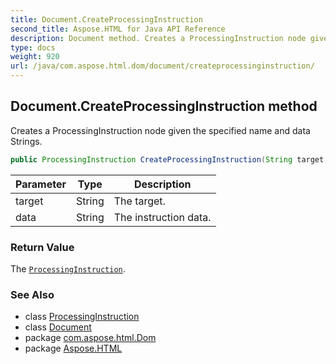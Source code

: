 ```yaml
---
title: Document.CreateProcessingInstruction
second_title: Aspose.HTML for Java API Reference
description: Document method. Creates a ProcessingInstruction node given the specified name and data Strings
type: docs
weight: 920
url: /java/com.aspose.html.dom/document/createprocessinginstruction/
---
```

## Document.CreateProcessingInstruction method

Creates a ProcessingInstruction node given the specified name and data Strings.

```java
public ProcessingInstruction CreateProcessingInstruction(String target, String data)
```

| Parameter | Type | Description |
| --- | --- | --- |
| target | String | The target. |
| data | String | The instruction data. |

### Return Value

The [`ProcessingInstruction`](../../processinginstruction/).

### See Also

* class [ProcessingInstruction](../../processinginstruction/)
* class [Document](../)
* package [com.aspose.html.Dom](../../document/)
* package [Aspose.HTML](../../../)
